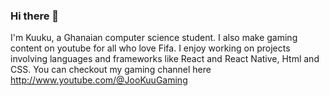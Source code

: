 ### Hi there 👋

I'm Kuuku, a Ghanaian computer science student. I also make gaming content on youtube for all who love Fifa.
I enjoy working on projects involving languages and frameworks like React and React Native, Html and CSS.
You can checkout my gaming channel here http://www.youtube.com/@JooKuuGaming

